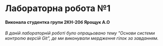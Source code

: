 # Лабораторна робота №1
#### Виконала студентка групи 2КН-20б Ярощук А.О
###### В даній лабораторній роботі було опрацьовано тему "Основи системи контролю версій  Git", де ми виконували мердження гілок за завданням.
